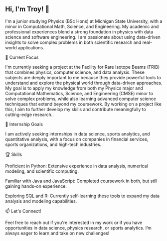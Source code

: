 ## Hi, I'm Troy! 👋

I'm a junior studying Physics (BSc Hons) at Michigan State University, with a minor in Computational Math, Science, and Engineering. My academic and professional experiences blend a strong foundation in physics with data science and software engineering. I am passionate about using data-driven insights to solve complex problems in both scientific research and real-world applications.


🌱 Current Focus

I'm currently seeking a project at the Facility for Rare Isotope Beams (FRIB) that combines physics, computer science, and data analysis. These subjects are deeply important to me because they provide powerful tools to understand and explore the physical world through data-driven approaches. My goal is to apply my knowledge from both my Physics major and Computational Mathematics, Science, and Engineering (CMSE) minor to solve complex problems, while also learning advanced computer science techniques that extend beyond my coursework. By working on a project like this, I aim to further develop my skills and contribute meaningfully to cutting-edge research..


💼 Internship Goals

I am actively seeking internships in data science, sports analytics, and quantitative analysis, with a focus on companies in financial services, sports organizations, and high-tech industries. 


🏆 Skills

Proficient in Python: Extensive experience in data analysis, numerical modeling, and scientific computing.

Familiar with Java and JavaScript: Completed coursework in both, but still gaining hands-on experience.

Exploring SQL and R: Currently self-learning these tools to expand my data analysis and modeling capabilities.


📫 Let's Connect!

Feel free to reach out if you're interested in my work or if you have opportunities in data science, physics research, or sports analytics. I’m always eager to learn and take on new challenges!

<!--
**dashertr/dashertr** is a ✨ _special_ ✨ repository because its `README.md` (this file) appears on your GitHub profile.

Here are some ideas to get you started:

- 🔭 I’m currently working on ...
- 🌱 I’m currently learning ...
- 👯 I’m looking to collaborate on ...
- 🤔 I’m looking for help with ...
- 💬 Ask me about ...
- 📫 How to reach me: ...
- 😄 Pronouns: ...
- ⚡ Fun fact: ...
-->
